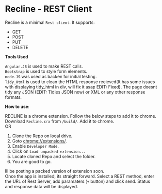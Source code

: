 # Recline - REST Client

Recline is a minimal `Rest client`. It supports:
  - GET  
  - POST
  - PUT
  - DELETE  


**Tools Used**  

`Angular.JS` is used to make REST calls.  
`Bootstrap` is used to style form elements.  
`node.JS` was used as backen for initial testing.  
`Tidy_Html` is used to clean the HTML response recieved(It has some issues with displaying tidy_html in div, will fix it asap EDIT: Fixed). The page doesnt tidy any JSON (EDIT: Tidies JSON now) or XML or any other response formats.    


**How to use:**  

RECLINE is a chrome extension. Follow the below steps to add it to chrome.  
Download `Recline.crx` from `/build/`. Add it to chrome.  
OR  
1. Clone the Repo on local drive.  
2. Goto [chrome://extensions/](chrome://extensions).  
3. Enable `Developer Mode`.  
4. Click on `Load unpacked extension..`.  
5. Locate cloned Repo and select the folder.  
6. You are good to go.  

Ill be posting a packed version of extension soon.  
Once the app is installed, its straight forward. Select a REST method, enter the URL of Rest Server, add paramaters (`+` button) and click send. Status and response data will be displayed.
